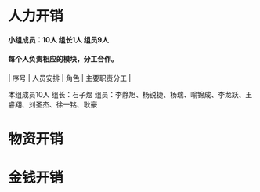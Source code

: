 # 人力开销
#### 小组成员：10人 组长1人 组员9人
#### 每个人负责相应的模块，分工合作。
| 序号  | 人员安排 | 角色 | 主要职责分工 |

本组成员10人
组长：石子煜
组员：李静旭、杨锐捷、杨瑞、喻锦成、李龙跃、王睿翔、刘圣杰、徐一铭、耿豪

# 物资开销



# 金钱开销



